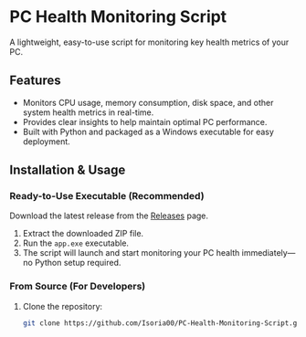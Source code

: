 # PC Health Monitoring Script

A lightweight, easy-to-use script for monitoring key health metrics of your PC.

## Features

- Monitors CPU usage, memory consumption, disk space, and other system health metrics in real-time.
- Provides clear insights to help maintain optimal PC performance.
- Built with Python and packaged as a Windows executable for easy deployment.

## Installation & Usage

### Ready-to-Use Executable (Recommended)

Download the latest release from the [Releases](https://github.com/Isoria00/PC-Health-Monitoring-Script/releases) page.

1. Extract the downloaded ZIP file.
2. Run the `app.exe` executable.
3. The script will launch and start monitoring your PC health immediately—no Python setup required.

### From Source (For Developers)

1. Clone the repository:

   ```bash
   git clone https://github.com/Isoria00/PC-Health-Monitoring-Script.git
